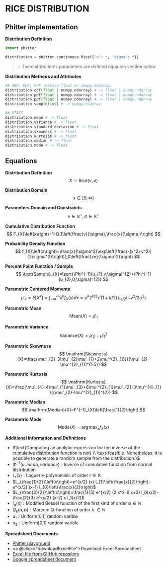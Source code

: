 # RICE DISTRIBUTION

## Phitter implementation

**Distribution Definition**

```python
import phitter

distribution = phitter.continuous.Rice({"v": *, "sigma": *})
```

> 💡 The distribution's parameters are defined equation section below

**Distribution Methods and Attributes**

```python
## CDF, PDF, PPF receive float or numpy.ndarray.
distribution.cdf(float | numpy.ndarray) # -> float | numpy.ndarray
distribution.pdf(float | numpy.ndarray) # -> float | numpy.ndarray
distribution.ppf(float | numpy.ndarray) # -> float | numpy.ndarray
distribution.sample(int) # -> numpy.ndarray

## STATS
distribution.mean # -> float
distribution.variance # -> float
distribution.standard_deviation # -> float
distribution.skewness # -> float
distribution.kurtosis # -> float
distribution.median # -> float
distribution.mode # -> float
```

## Equations

**Distribution Definition**
$$ X\sim\mathrm{Rice}\left(v,\sigma\right) $$

**Distribution Domain**
$$ x\in [0,\infty) $$

**Parameters Domain and Constraints**
$$ v\in\mathbb{R}^{+}, \sigma\in\mathbb{R}^{+} $$

**Cumulative Distribution Function**
$$ F_{X}\left(x\right)=1-Q_1\left(\frac{v}{\sigma},\frac{x}{\sigma }\right) $$

**Probability Density Function**
$$ f_{X}\left(x\right)=\frac{x}{\sigma^2}\exp\left(\frac{-(x^2+v^2)}{2\sigma^2}\right)I_0\left(\frac{xv}{\sigma^2}\right) $$

**Percent Point Function / Sample**
$$ \text{Sample}_{X}=\sqrt{\Phi^{-1}(u_{1},v,\sigma)^{2}+\Phi^{-1}(u_{2},0,\sigma)^{2}} $$

**Parametric Centered Moments**
$$ \mu'_{k}=E[X^k]=\int_{-\infty }^{\infty }x^{k}f_{X}\left(x\right)dx=\sigma^k2^{k/2}\,\Gamma(1+k/2)\,L_{k/2}(-v^2/2\sigma^2) $$

**Parametric Mean**
$$ \mathrm{Mean}(X)=\mu'_{1} $$

**Parametric Variance**
$$ \mathrm{Variance}(X)=\mu'_{2}-\mu'^{2}_{1} $$

**Parametric Skewness**
$$ \mathrm{Skewness}(X)=\frac{\mu'_{3}-3\mu'_{2}\mu'_{1}+2\mu'^{3}_{1}}{(\mu'_{2}-\mu'^{2}_{1})^{1.5}} $$

**Parametric Kurtosis**
$$ \mathrm{Kurtosis}(X)=\frac{\mu'_{4}-4\mu'_{1}\mu'_{3}+6\mu'^{2}_{1}\mu'_{2}-3\mu'^{4}_{1}}{(\mu'_{2}-\mu'^{2}_{1})^{2}} $$

**Parametric Median**
$$ \mathrm{Median}(X)=F^{-1}_{X}\left(\frac{1}{2}\right) $$

**Parametric Mode**
$$ \mathrm{Mode}(X)=\arg\max_{x}f_{X}\left(x\right) $$

**Additional Information and Definitions**
- $\text{Computing an analytic expression for the inverse of the cumulative distribution function is not} \\ \text{feasible. Nonetheless, it is possible to generate a random sample from the distribution.}$
- $\Phi^{-1}\left(u,mean,variance\right):\text{Inverse of cumulative function from normal distribution}$
- $L_{r}\left(x\right): \text{Laguerre polynomials of order }r\in\mathbb{R}$
- $L_{\frac{1}{2}}\left(x\right)=e^{x/2} (x) I_{1}\left(\frac{x}{2}\right)-e^{x/2} (x-1) I_{0}\left(\frac{x}{2}\right)$
- $L_{\frac{3}{2}}\left(x\right)=\frac{1}{3} e^{x/2} (2 x^2-6 x+3) I_0(x/2)-\frac{2}{3} e^{x/2} (x-2) x I_1(x/2)$
- $I_{\alpha}\left(x\right): \text{Modified Bessel function of the first kind of order }\alpha\in\mathbb{N}$
- $Q_{k}(a,b): \text{Marcum Q-function of order k }\in\mathbb{N}$
- $u_{1}:\text{Uniform[0,1] random varible}$
- $u_{2}:\text{Uniform[0,1] random varible}$

**Spreadsheet Documents**

-   [Phitter playground](https://phitter.io/distributions/continuous/rice)
-   <a @click="downloadExcelFile">Download Excel Spreadsheet</a>
-   [Excel file from GitHub repository](https://github.com/phitterio/phitter-files/blob/main/continuous/rice.xlsx)
-   [Google spreadsheet document](https://docs.google.com/spreadsheets/d/1hGVFWbF0w7D0l54t_p0vUId0rO2s61BRdrgslDYTnWc)

<script setup>
const downloadExcelFile = function() {
    const fileId = "rice";
    const url = `https://raw.githubusercontent.com/phitterio/phitter-files/main/continuous/${fileId}.xlsx`;
    const link = document.createElement("a");
    link.href = url;
    link.setAttribute("download", `${fileId}.xlsx`);
    document.body.appendChild(link);
    link.click();
    document.body.removeChild(link);
};
</script>

<style module>
a {
  cursor: pointer;
}
</style>

    